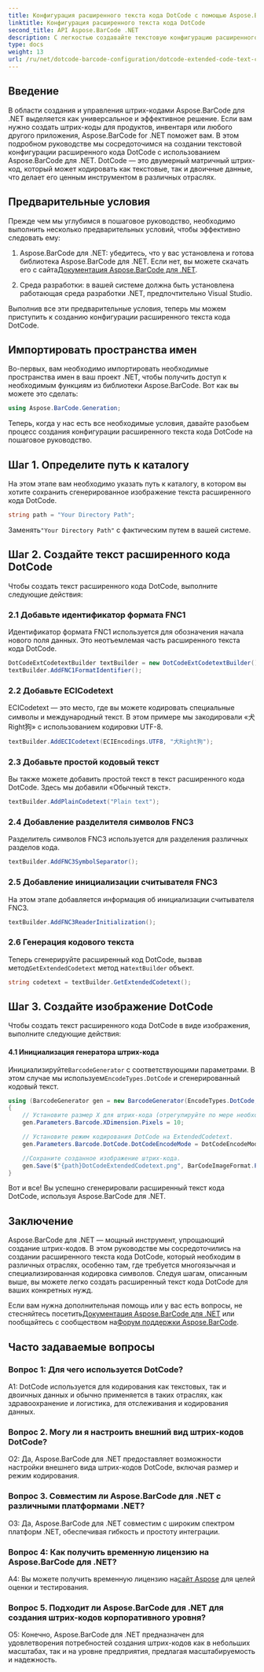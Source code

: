 ```yaml
---
title: Конфигурация расширенного текста кода DotCode с помощью Aspose.BarCode для .NET
linktitle: Конфигурация расширенного текста кода DotCode
second_title: API Aspose.BarCode .NET
description: С легкостью создавайте текстовую конфигурацию расширенного кода DotCode, используя Aspose.BarCode для .NET. Следуйте нашему пошаговому руководству для эффективного создания штрих-кода.
type: docs
weight: 13
url: /ru/net/dotcode-barcode-configuration/dotcode-extended-code-text-configuration/
---
```

## Введение

В области создания и управления штрих-кодами Aspose.BarCode для .NET выделяется как универсальное и эффективное решение. Если вам нужно создать штрих-коды для продуктов, инвентаря или любого другого приложения, Aspose.BarCode for .NET поможет вам. В этом подробном руководстве мы сосредоточимся на создании текстовой конфигурации расширенного кода DotCode с использованием Aspose.BarCode для .NET. DotCode — это двумерный матричный штрих-код, который может кодировать как текстовые, так и двоичные данные, что делает его ценным инструментом в различных отраслях.

## Предварительные условия

Прежде чем мы углубимся в пошаговое руководство, необходимо выполнить несколько предварительных условий, чтобы эффективно следовать ему:

1.  Aspose.BarCode для .NET: убедитесь, что у вас установлена и готова библиотека Aspose.BarCode для .NET. Если нет, вы можете скачать его с сайта[Документация Aspose.BarCode для .NET](https://reference.aspose.com/barcode/net/).

2. Среда разработки: в вашей системе должна быть установлена работающая среда разработки .NET, предпочтительно Visual Studio.

Выполнив все эти предварительные условия, теперь мы можем приступить к созданию конфигурации расширенного текста кода DotCode.

## Импортировать пространства имен

Во-первых, вам необходимо импортировать необходимые пространства имен в ваш проект .NET, чтобы получить доступ к необходимым функциям из библиотеки Aspose.BarCode. Вот как вы можете это сделать:


```csharp
using Aspose.BarCode.Generation;
```

Теперь, когда у нас есть все необходимые условия, давайте разобьем процесс создания конфигурации расширенного текста кода DotCode на пошаговое руководство.



## Шаг 1. Определите путь к каталогу

На этом этапе вам необходимо указать путь к каталогу, в котором вы хотите сохранить сгенерированное изображение текста расширенного кода DotCode.

```csharp
string path = "Your Directory Path";
```

 Заменять`"Your Directory Path"` с фактическим путем в вашей системе.

## Шаг 2. Создайте текст расширенного кода DotCode

Чтобы создать текст расширенного кода DotCode, выполните следующие действия:

### 2.1 Добавьте идентификатор формата FNC1

Идентификатор формата FNC1 используется для обозначения начала нового поля данных. Это неотъемлемая часть расширенного текста кода DotCode.

```csharp
DotCodeExtCodetextBuilder textBuilder = new DotCodeExtCodetextBuilder();
textBuilder.AddFNC1FormatIdentifier();
```

### 2.2 Добавьте ECICodetext

ECICodetext — это место, где вы можете кодировать специальные символы и международный текст. В этом примере мы закодировали «犬Right狗» с использованием кодировки UTF-8.

```csharp
textBuilder.AddECICodetext(ECIEncodings.UTF8, "犬Right狗");
```

### 2.3 Добавьте простой кодовый текст

Вы также можете добавить простой текст в текст расширенного кода DotCode. Здесь мы добавили «Обычный текст».

```csharp
textBuilder.AddPlainCodetext("Plain text");
```

### 2.4 Добавление разделителя символов FNC3

Разделитель символов FNC3 используется для разделения различных разделов кода.

```csharp
textBuilder.AddFNC3SymbolSeparator();
```

### 2.5 Добавление инициализации считывателя FNC3

На этом этапе добавляется информация об инициализации считывателя FNC3.

```csharp
textBuilder.AddFNC3ReaderInitialization();
```

### 2.6 Генерация кодового текста

 Теперь сгенерируйте расширенный код DotCode, вызвав метод`GetExtendedCodetext` метод на`textBuilder` объект.

```csharp
string codetext = textBuilder.GetExtendedCodetext();
```

## Шаг 3. Создайте изображение DotCode

Чтобы создать текст расширенного кода DotCode в виде изображения, выполните следующие действия:

#### 4.1 Инициализация генератора штрих-кода

 Инициализируйте`BarcodeGenerator` с соответствующими параметрами. В этом случае мы используем`EncodeTypes.DotCode` и сгенерированный кодовый текст.

```csharp
using (BarcodeGenerator gen = new BarcodeGenerator(EncodeTypes.DotCode, codetext))
{
    // Установите размер X для штрих-кода (отрегулируйте по мере необходимости).
    gen.Parameters.Barcode.XDimension.Pixels = 10;

    // Установите режим кодирования DotCode на ExtendedCodetext.
    gen.Parameters.Barcode.DotCode.DotCodeEncodeMode = DotCodeEncodeMode.ExtendedCodetext;

    //Сохраните созданное изображение штрих-кода.
    gen.Save($"{path}DotCodeExtendedCodetext.png", BarCodeImageFormat.Png);
}
```

Вот и все! Вы успешно сгенерировали расширенный текст кода DotCode, используя Aspose.BarCode для .NET.

## Заключение

Aspose.BarCode для .NET — мощный инструмент, упрощающий создание штрих-кодов. В этом руководстве мы сосредоточились на создании расширенного текста кода DotCode, который необходим в различных отраслях, особенно там, где требуется многоязычная и специализированная кодировка символов. Следуя шагам, описанным выше, вы можете легко создать расширенный текст кода DotCode для ваших конкретных нужд.

 Если вам нужна дополнительная помощь или у вас есть вопросы, не стесняйтесь посетить[Документация Aspose.BarCode для .NET](https://reference.aspose.com/barcode/net/) или пообщайтесь с сообществом на[Форум поддержки Aspose.BarCode](https://forum.aspose.com/c/barcode/13).

## Часто задаваемые вопросы

### Вопрос 1: Для чего используется DotCode?

A1: DotCode используется для кодирования как текстовых, так и двоичных данных и обычно применяется в таких отраслях, как здравоохранение и логистика, для отслеживания и кодирования данных.

### Вопрос 2. Могу ли я настроить внешний вид штрих-кодов DotCode?

О2: Да, Aspose.BarCode для .NET предоставляет возможности настройки внешнего вида штрих-кодов DotCode, включая размер и режим кодирования.

### Вопрос 3. Совместим ли Aspose.BarCode для .NET с различными платформами .NET?

О3: Да, Aspose.BarCode для .NET совместим с широким спектром платформ .NET, обеспечивая гибкость и простоту интеграции.

### Вопрос 4: Как получить временную лицензию на Aspose.BarCode для .NET?

 A4: Вы можете получить временную лицензию на[сайт Aspose](https://purchase.aspose.com/temporary-license/) для целей оценки и тестирования.

### Вопрос 5. Подходит ли Aspose.BarCode для .NET для создания штрих-кодов корпоративного уровня?

О5: Конечно, Aspose.BarCode для .NET предназначен для удовлетворения потребностей создания штрих-кодов как в небольших масштабах, так и на уровне предприятия, предлагая масштабируемость и надежность.
